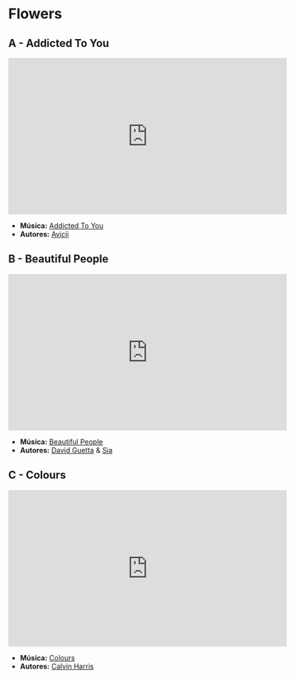 # Flowers
## A - Addicted To You
<iframe width="560" height="315" src="https://www.youtube.com/embed/Qc9c12q3mrc?si=v3n8o71ZXzv8t1o-" title="YouTube video player" frameborder="0" allow="accelerometer; autoplay; clipboard-write; encrypted-media; gyroscope; picture-in-picture; web-share" referrerpolicy="strict-origin-when-cross-origin" allowfullscreen></iframe>

- **Música:** [Addicted To You](../Músicas/Addicted%20To%20You.md)
- **Autores:** [Avicii](../Autores/Avicii.md)

## B - Beautiful People
<iframe width="560" height="315" src="https://www.youtube.com/embed/S2fSojJqyNY?si=5WlIby8AqmWEQCi6" title="YouTube video player" frameborder="0" allow="accelerometer; autoplay; clipboard-write; encrypted-media; gyroscope; picture-in-picture; web-share" referrerpolicy="strict-origin-when-cross-origin" allowfullscreen></iframe>

- **Música:** [Beautiful People](../Músicas/Beautiful%20People.md)
- **Autores:** [David Guetta](../Autores/David%20Guetta.md) & [Sia](../Autores/Sia.md)
## C - Colours
<iframe width="560" height="315" src="https://www.youtube.com/embed/c_i1q2XSf5c?si=6HsQ9BlmNzSo8sCg" title="YouTube video player" frameborder="0" allow="accelerometer; autoplay; clipboard-write; encrypted-media; gyroscope; picture-in-picture; web-share" referrerpolicy="strict-origin-when-cross-origin" allowfullscreen></iframe>

- **Música:** [Colours](../Músicas/Colours.md)
- **Autores:** [Calvin Harris](../Autores/Calvin%20Harris.md)